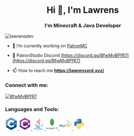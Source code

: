 <h1 align="center">Hi 👋, I'm Lawrens</h1>
<h3 align="center">I'm Minecraft & Java Developer</h3>

<p align="left"> <img src="https://komarev.com/ghpvc/?username=lawrensdev&label=Profile%20views&color=0e75b6&style=flat" alt="lawrensdev" /> </p>

- 🔭 I’m currently working on [PatronMC](https://discord.gg/Pdpyddd496)

- 👯 PatronStudio Discord [https://discord.gg/BfwMvBPfR7](https://discord.gg/BfwMvBPfR7)

- 📫 How to reach me **https://lawrensxrd.xyz/**

<h3 align="left">Connect with me:</h3>
<p align="left">
<a href="https://discord.gg/BfwMvBPfR7" target="blank"><img align="center" src="https://raw.githubusercontent.com/rahuldkjain/github-profile-readme-generator/master/src/images/icons/Social/discord.svg" alt="BfwMvBPfR7" height="30" width="40" /></a>
</p>

<h3 align="left">Languages and Tools:</h3>
<p align="left"> <a href="https://www.w3schools.com/cpp/" target="_blank" rel="noreferrer"> <img src="https://raw.githubusercontent.com/devicons/devicon/master/icons/cplusplus/cplusplus-original.svg" alt="cplusplus" width="40" height="40"/> </a> <a href="https://www.w3schools.com/cs/" target="_blank" rel="noreferrer"> <img src="https://raw.githubusercontent.com/devicons/devicon/master/icons/csharp/csharp-original.svg" alt="csharp" width="40" height="40"/> </a> <a href="https://www.java.com" target="_blank" rel="noreferrer"> <img src="https://raw.githubusercontent.com/devicons/devicon/master/icons/java/java-original.svg" alt="java" width="40" height="40"/> </a> <a href="https://www.mongodb.com/" target="_blank" rel="noreferrer"> <img src="https://raw.githubusercontent.com/devicons/devicon/master/icons/mongodb/mongodb-original-wordmark.svg" alt="mongodb" width="40" height="40"/> </a> <a href="https://www.mysql.com/" target="_blank" rel="noreferrer"> <img src="https://raw.githubusercontent.com/devicons/devicon/master/icons/mysql/mysql-original-wordmark.svg" alt="mysql" width="40" height="40"/> </a> <a href="https://www.python.org" target="_blank" rel="noreferrer"> <img src="https://raw.githubusercontent.com/devicons/devicon/master/icons/python/python-original.svg" alt="python" width="40" height="40"/> </a> </p>
